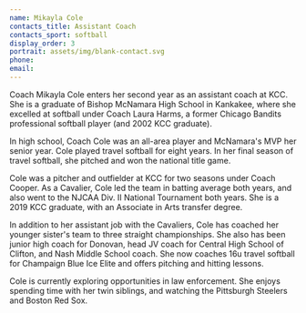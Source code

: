 ```yaml
---
name: Mikayla Cole
contacts_title: Assistant Coach
contacts_sport: softball
display_order: 3
portrait: assets/img/blank-contact.svg
phone:
email:
---
```


Coach Mikayla Cole enters her second year as an assistant coach at KCC. She is a graduate of Bishop McNamara High School in Kankakee, where she excelled at softball under Coach Laura Harms, a former Chicago Bandits professional softball player (and 2002 KCC graduate).

In high school, Coach Cole was an all-area player and McNamara's MVP her senior year. Cole played travel softball for eight years. In her final season of travel softball, she pitched and won the national title game.&nbsp;&nbsp;

Cole was a pitcher and outfielder at KCC for two seasons under Coach Cooper. As a Cavalier, Cole led the team in batting average both years, and also went to the NJCAA Div. II National Tournament both years. She is a 2019 KCC graduate, with an Associate in Arts transfer degree.

In addition to her assistant job with the Cavaliers, Cole has coached her younger sister's team to three straight championships. She also has been junior high coach for Donovan, head JV coach for Central High School of Clifton, and Nash Middle School coach. She now coaches 16u travel softball for Champaign Blue Ice Elite and offers pitching and hitting lessons.

Cole is currently exploring opportunities in law enforcement. She enjoys spending time with her twin siblings, and watching the Pittsburgh Steelers and Boston Red Sox.
